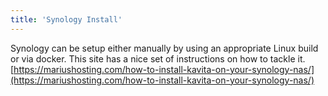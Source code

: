 ```yaml
---
title: 'Synology Install'
---
```


Synology can be setup either manually by using an appropriate Linux build or via docker. This site has a nice set of instructions on how to tackle it. [https://mariushosting.com/how-to-install-kavita-on-your-synology-nas/](https://mariushosting.com/how-to-install-kavita-on-your-synology-nas/)